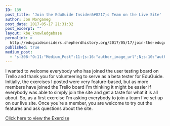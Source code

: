 ```yaml
---
ID: 139
post_title: 'Join the EduGuide Insider&#8217;s Team on the Live Site'
author: Jon Morganeg
post_date: 2017-05-17 21:31:32
post_excerpt: ""
layout: kbe_knowledgebase
permalink: >
  http://eduguideinsiders.shepherdhistory.org/2017/05/17/join-the-eduguide-insiders-team-on-the-live-site/
published: true
medium_post:
  - 's:308:"O:11:"Medium_Post":11:{s:16:"author_image_url";N;s:10:"author_url";N;s:11:"byline_name";N;s:12:"byline_email";N;s:10:"cross_link";s:2:"no";s:2:"id";N;s:21:"follower_notification";s:2:"no";s:7:"license";s:19:"all-rights-reserved";s:14:"publication_id";s:12:"1dee85efe0ab";s:6:"status";s:4:"none";s:3:"url";N;}";'
---
```

I wanted to welcome everybody who has joined the user testing board on Trello and thank you for volunteering to serve as a beta tester for EduGuide. Initially, the exercises I posted were very feature-based, but as more members have joined the Trello board I'm thinking it might be easier if everybody was able to simply join the site and get a taste for what it is all about. So, as a first exercise I'm asking everybody to join a team I've set up on our live site. Once you're a member, you are welcome to try out the features and ask questions about the site.

<a href="https://trello.com/c/9jBMPzSJ">Click here to view the Exercise</a>

&nbsp;